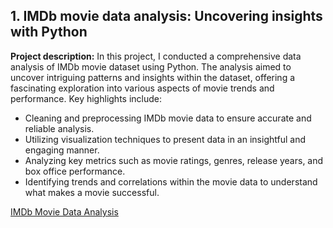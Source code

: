 ## 1. IMDb movie data analysis: Uncovering insights with Python
**Project description:**
In this project, I conducted a comprehensive data analysis of IMDb movie dataset using Python. The analysis aimed to uncover intriguing patterns and insights within the dataset, offering a fascinating exploration into various aspects of movie trends and performance. Key highlights include:

- Cleaning and preprocessing IMDb movie data to ensure accurate and reliable analysis.
- Utilizing visualization techniques to present data in an insightful and engaging manner.
- Analyzing key metrics such as movie ratings, genres, release years, and box office performance.
- Identifying trends and correlations within the movie data to understand what makes a movie successful.

[IMDb Movie Data Analysis](https://github.com/rizsocial/Data-Analysis/blob/main/Python%20Data%20Analysis/IMDb%20movie%20data%20analysis/The%20Notebook.ipynb)

